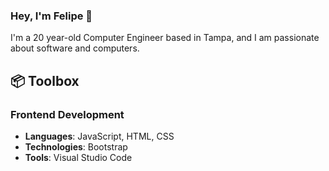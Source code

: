### Hey, I'm Felipe 👋

<!--**Felipeav2/Felipeav2** is a ✨ _special_ ✨ repository because its `README.md` (this file) appears on your GitHub profile.-->

I'm a 20 year-old Computer Engineer based in Tampa, and I am passionate about software and computers. 

## 📦 Toolbox

### Frontend Development
- **Languages**: JavaScript, HTML, CSS
- **Technologies**: Bootstrap
- **Tools**: Visual Studio Code
